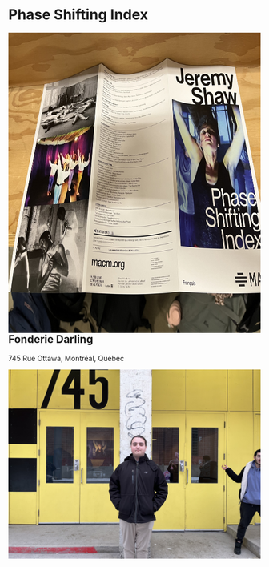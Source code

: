 # Phase Shifting Index
<img align="left" width="600" height="600" src="media/brochure_complete.jpg">

## Fonderie Darling
745 Rue Ottawa, Montréal, Quebec

![Moi devant la Fonderie Darling](media/entrer_fonderie_darling.jpg)
